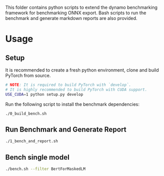 This folder contains python scripts to extend the dynamo benchmarking framework for benchmarking ONNX export. Bash scripts to run the benchmark and generate markdown reports are also provided.

# Usage

## Setup

It is recommended to create a fresh python environment, clone and build PyTorch from source.

```bash
# NOTE: It is required to build PyTorch with `develop`.
# It is highly recommended to build PyTorch with CUDA support.
USE_CUDA=1 python setup.py develop
```

Run the following script to install the benchmark dependencies:

```bash
./0_build_bench.sh
```

## Run Benchmark and Generate Report

```bash
./1_bench_and_report.sh
```

## Bench single model

```bash
./bench.sh --filter BertForMaskedLM
```
